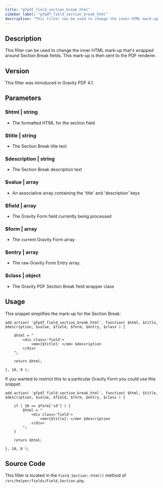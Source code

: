 ```yaml
---
title: "gfpdf_field_section_break_html"
sidebar_label: "gfpdf_field_section_break_html"
description: "This filter can be used to change the inner HTML mark-up that's wrapped around Section Break fields. This mark-up is then sent to the PDF renderer."
---
```




## Description

This filter can be used to change the inner HTML mark-up that's wrapped around Section Break fields. This mark-up is then sent to the PDF renderer.

## Version

This filter was introduced in Gravity PDF 4.1.

## Parameters

### $html | string
*  The formatted HTML for the section field

### $title | string
*  The Section Break title text

### $description | string
*  The Section Break description text

### $value | array
*  An associative array containing the 'title' and 'description' keys

### $field | array
*  The Gravity Form field currently being processed

### $form | array
*  The current Gravity Form array

### $entry | array
*  The raw Gravity Form Entry array.

### $class | object
*  The Gravity PDF Section Break field wrapper class

## Usage

This snippet simplifies the mark-up for the Section Break:

```
add_action( 'gfpdf_field_section_break_html', function( $html, $title, $description, $value, $field, $form, $entry, $class ) {

    $html = "
    	<div class='field'>
    		<em>{$title}: </em> $description
    	</div>
    ";

    return $html;

}, 10, 8 );
```

If you wanted to restrict this to a particular Gravity Form you could use this snippet:

```
add_action( 'gfpdf_field_section_break_html', function( $html, $title, $description, $value, $field, $form, $entry, $class ) {

    if ( 10 == $form['id'] ) {
        $html = "
    	    <div class='field'>
    	  	    <em>{$title}: </em> $description
    	    </div>
        ";
    }

    return $html;

}, 10, 8 );
```

## Source Code

This filter is located in the `Field_Section::html()` method of `/src/helper/fields/Field_Section.php`.